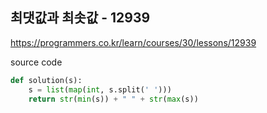 ## 최댓값과 최솟값 - 12939

https://programmers.co.kr/learn/courses/30/lessons/12939



source code

```python
def solution(s):
    s = list(map(int, s.split(' ')))
    return str(min(s)) + " " + str(max(s))
```

